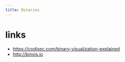 ```yaml
---
title: Binaries
---
```


# links
* <https://codisec.com/binary-visualization-explained>
* <http://binvis.io>